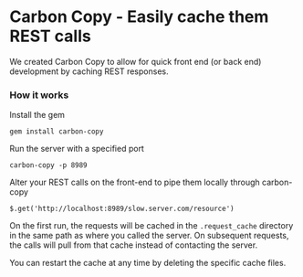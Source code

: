 # Carbon Copy - Easily cache them REST calls

We created Carbon Copy to allow for quick front end (or back end) development by
caching REST responses.

### How it works

Install the gem

    gem install carbon-copy

Run the server with a specified port

    carbon-copy -p 8989

Alter your REST calls on the front-end to pipe them locally through carbon-copy

    $.get('http://localhost:8989/slow.server.com/resource')

On the first run, the requests will be cached in the `.request_cache` directory
in the same path as where you called the server. On subsequent requests, the
calls will pull from that cache instead of contacting the server.

You can restart the cache at any time by deleting the specific cache files.
